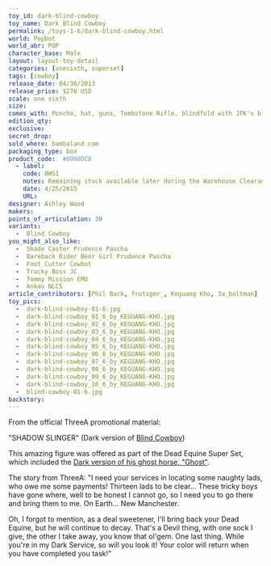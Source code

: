```yaml
---
toy_id: dark-blind-cowboy
toy_name: Dark Blind Cowboy
permalink: /toys-1-6/dark-blind-cowboy.html
world: Popbot
world_abr: POP
character_base: Male
layout: layout-toy-detail
categories: [onesixth, superset]
tags: [cowboy]
release_date: 04/30/2013
release_price: $270 USD
scale: one sixth
size: 
comes_with: Poncho, hat, guns, Tombstone Rifle, blindfold with JFK's blood, Red Devil sock puppet
edition_qty: 
exclusive:
secret_drop:
sold_where: bambaland.com
packaging_type: box
product_code:  #0000DCB
  - label:
    code: 0WS1
    notes: Remaining stock available later during the Warehouse Clearance Sale.
    date: 4/25/2015
    URL:
designer: Ashley Wood
makers: 
points_of_articulation: 30
variants: 
  -  Blind Cowboy
you_might_also_like:
  -  Shade Caster Prudence Pascha
  -  Bareback Rider Beer Girl Prudence Pascha
  -  Foot Cutter Cowbot
  -  Tracky Boss JC
  -  Tommy Mission EMO
  -  Ankou NLCS
article_contributors: [Phil Back, frutiger_, Keguang Kho, 3a_boltman]
toy_pics:
  -  dark-blind-cowboy-01-6.jpg
  -  dark-blind-cowboy_01_6_by_KEGUANG-KHO.jpg
  -  dark-blind-cowboy_02_6_by_KEGUANG-KHO.jpg
  -  dark-blind-cowboy_03_6_by_KEGUANG-KHO.jpg
  -  dark-blind-cowboy_04_6_by_KEGUANG-KHO.jpg
  -  dark-blind-cowboy_05_6_by_KEGUANG-KHO.jpg
  -  dark-blind-cowboy_06_6_by_KEGUANG-KHO.jpg
  -  dark-blind-cowboy_07_6_by_KEGUANG-KHO.jpg
  -  dark-blind-cowboy_08_6_by_KEGUANG-KHO.jpg
  -  dark-blind-cowboy_09_6_by_KEGUANG-KHO.jpg
  -  dark-blind-cowboy_10_6_by_KEGUANG-KHO.jpg
  -  blind-cowboy-01-6.jpg
backstory:
---
```


From the official ThreeA promotional material:

"SHADOW SLINGER" (Dark version of <a href="/toys-1-6/blink-cowboy.html">Blind Cowboy</a>)

This amazing figure was offered as part of the Dead Equine Super Set, which included the <a href="/toys-1-6/dark-ghost-horse.html">Dark version of his ghost horse, "Ghost"</a>.


The story from ThreeA:
"I need your services in locating some naughty lads, who owe me some payments! Thirteen lads to be clear... These tricky boys have gone where, well to be honest I cannot go, so I need you to go there and bring them to me. On Earth... New Manchester.

Oh, I forgot to mention, as a deal sweetener, I'll bring back your Dead Equine, but he will continue to decay. That's a Devil thing, with one sock I give, the other I take away, you know that ol'gem. One last thing. While you're in my Dark Service, so will you look it! Your color will return when you have completed you task!"